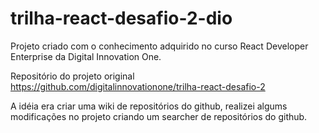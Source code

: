 # trilha-react-desafio-2-dio

Projeto criado com o conhecimento adquirido no curso React Developer Enterprise da Digital Innovation One.

Repositório do projeto original
https://github.com/digitalinnovationone/trilha-react-desafio-2

A idéia era criar uma wiki de repositórios do github, realizei algums modificações no projeto criando um searcher de repositórios do github.